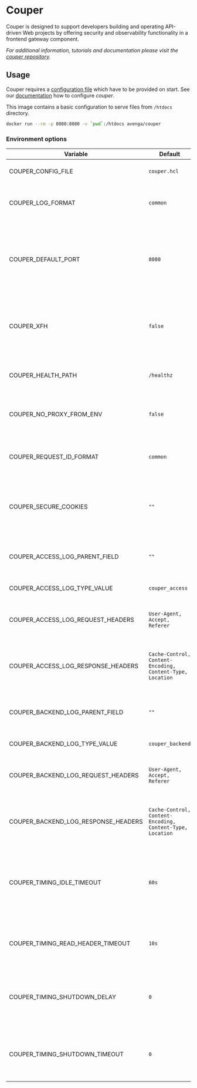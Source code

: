 # Couper

Couper is designed to support developers building and operating API-driven Web projects by offering security and observability functionality in a frontend gateway component.

_For additional information, tutorials and documentation please visit the [couper repository](https://github.com/avenga/couper)._

## Usage

Couper requires a [configuration file](https://github.com/avenga/couper/tree/master/docs#conf_file) which have to be provided on start.
See our [documentation](https://github.com/avenga/couper/tree/master/docs) how to configure _couper_. 

This image contains a basic configuration to serve files from `/htdocs` directory.

```bash
docker run --rm -p 8080:8080 -v `pwd`:/htdocs avenga/couper
```

### Environment options

| Variable  | Default  | Description  |
|---        |---       |---           |
| COUPER_CONFIG_FILE | `couper.hcl`  | Path to the configuration file. |
| COUPER_LOG_FORMAT | `common`  | Can be set to `json` output which is the _container default_. |
| COUPER_DEFAULT_PORT   | `8080`    | Sets the default port to the given value and does not override explicit `[host:port]` configurations from file. |
| COUPER_XFH    | `false`   | Global configurations which uses the `Forwarded-Host` header instead of the request host.   |
| COUPER_HEALTH_PATH    | `/healthz`   | Path for health-check requests for all servers and ports.   |
| COUPER_NO_PROXY_FROM_ENV | `false` | Disables the connect hop to configured [proxy via environment](https://godoc.org/golang.org/x/net/http/httpproxy). |
| COUPER_REQUEST_ID_FORMAT    | `common`   | If set to `uuid4` a rfc4122 uuid is used for `req.id` and related log fields.   |
| COUPER_SECURE_COOKIES | `""` | If set to `"strip"`, the `Secure` flag of all `Set-Cookie` HTTP header fields are removed. |
| COUPER_ACCESS_LOG_PARENT_FIELD | `""`  | An option for `json` log format to add all log fields as child properties. |
| COUPER_ACCESS_LOG_TYPE_VALUE | `couper_access`  | Value for the log field `type`. |
| COUPER_ACCESS_LOG_REQUEST_HEADERS | `User-Agent, Accept, Referer`  | A comma separated list of header names whose values should be logged. |
| COUPER_ACCESS_LOG_RESPONSE_HEADERS | `Cache-Control, Content-Encoding, Content-Type, Location`  | A comma separated list of header names whose values should be logged. |
| COUPER_BACKEND_LOG_PARENT_FIELD | `""`  | An option for `json` log format to add all log fields as child properties. |
| COUPER_BACKEND_LOG_TYPE_VALUE | `couper_backend`  | Value for the log field `type`. |
| COUPER_BACKEND_LOG_REQUEST_HEADERS | `User-Agent, Accept, Referer`  | A comma separated list of header names whose values should be logged. |
| COUPER_BACKEND_LOG_RESPONSE_HEADERS | `Cache-Control, Content-Encoding, Content-Type, Location`  | A comma separated list of header names whose values should be logged. |
| COUPER_TIMING_IDLE_TIMEOUT | `60s`  | The maximum amount of time to wait for the next request on client connections when keep-alives are enabled. |
| COUPER_TIMING_READ_HEADER_TIMEOUT | `10s`  | The amount of time allowed to read client request headers. |
| COUPER_TIMING_SHUTDOWN_DELAY | `0`  | The amount of time the server is marked as unhealthy until calling server close finally. |
| COUPER_TIMING_SHUTDOWN_TIMEOUT | `0`  | The maximum amount of time allowed to close the server with all running connections. |

